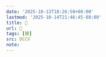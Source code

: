 ```yaml
---
date: '2025-10-13T10:26:50+08:00'
lastmod: '2025-10-14T21:46:45-08:00'
title: 􃲧
url: 􃲧
tags: [饛]
src: DCCV
note:
---
```

